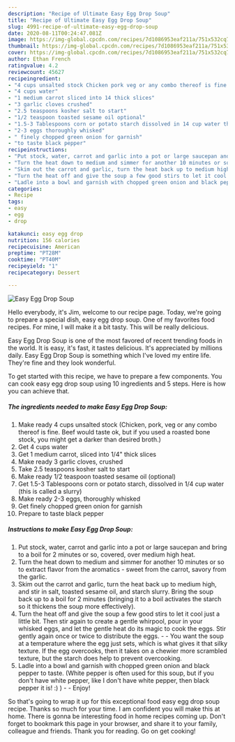 ```yaml
---
description: "Recipe of Ultimate Easy Egg Drop Soup"
title: "Recipe of Ultimate Easy Egg Drop Soup"
slug: 4991-recipe-of-ultimate-easy-egg-drop-soup
date: 2020-08-11T00:24:47.081Z
image: https://img-global.cpcdn.com/recipes/7d1086953eaf211a/751x532cq70/easy-egg-drop-soup-recipe-main-photo.jpg
thumbnail: https://img-global.cpcdn.com/recipes/7d1086953eaf211a/751x532cq70/easy-egg-drop-soup-recipe-main-photo.jpg
cover: https://img-global.cpcdn.com/recipes/7d1086953eaf211a/751x532cq70/easy-egg-drop-soup-recipe-main-photo.jpg
author: Ethan French
ratingvalue: 4.2
reviewcount: 45627
recipeingredient:
- "4 cups unsalted stock Chicken pork veg or any combo thereof is fine Beef would taste ok but if you used a roasted bone stock you might get a darker than desired broth"
- "4 cups water"
- "1 medium carrot sliced into 14 thick slices"
- "3 garlic cloves crushed"
- "2.5 teaspoons kosher salt to start"
- "1/2 teaspoon toasted sesame oil optional"
- "1.5-3 Tablespoons corn or potato starch dissolved in 14 cup water this is called a slurry"
- "2-3 eggs thoroughly whisked"
- " finely chopped green onion for garnish"
- "to taste black pepper"
recipeinstructions:
- "Put stock, water, carrot and garlic into a pot or large saucepan and bring to a boil for 2 minutes or so, covered, over medium high heat."
- "Turn the heat down to medium and simmer for another 10 minutes or so to extract flavor from the aromatics - sweet from the carrot, savory from the garlic."
- "Skim out the carrot and garlic, turn the heat back up to medium high, and stir in salt, toasted sesame oil, and starch slurry. Bring the soup back up to a boil for 2 minutes (bringing it to a boil activates the starch so it thickens the soup more effectively)."
- "Turn the heat off and give the soup a few good stirs to let it cool just a little bit. Then stir again to create a gentle whirpool, pour in your whisked eggs, and let the gentle heat do its magic to cook the eggs. Stir gently again once or twice to distribute the eggs.  You want the soup at a temperature where the egg just sets, which is what gives it that silky texture. If the egg overcooks, then it takes on a chewier more scrambled texture, but the starch does help to prevent overcooking."
- "Ladle into a bowl and garnish with chopped green onion and black pepper to taste. (White pepper is often used for this soup, but if you don&#39;t have white pepper, like I don&#39;t have white pepper, then black pepper it is! :) )  Enjoy!"
categories:
- Recipe
tags:
- easy
- egg
- drop

katakunci: easy egg drop 
nutrition: 156 calories
recipecuisine: American
preptime: "PT28M"
cooktime: "PT40M"
recipeyield: "1"
recipecategory: Dessert

---
```



![Easy Egg Drop Soup](https://img-global.cpcdn.com/recipes/7d1086953eaf211a/751x532cq70/easy-egg-drop-soup-recipe-main-photo.jpg)

Hello everybody, it's Jim, welcome to our recipe page. Today, we're going to prepare a special dish, easy egg drop soup. One of my favorites food recipes. For mine, I will make it a bit tasty. This will be really delicious.



Easy Egg Drop Soup is one of the most favored of recent trending foods in the world. It is easy, it's fast, it tastes delicious. It's appreciated by millions daily. Easy Egg Drop Soup is something which I've loved my entire life. They're fine and they look wonderful.


To get started with this recipe, we have to prepare a few components. You can cook easy egg drop soup using 10 ingredients and 5 steps. Here is how you can achieve that.

<!--inarticleads1-->

##### The ingredients needed to make Easy Egg Drop Soup:

1. Make ready 4 cups unsalted stock (Chicken, pork, veg or any combo thereof is fine. Beef would taste ok, but if you used a roasted bone stock, you might get a darker than desired broth.)
1. Get 4 cups water
1. Get 1 medium carrot, sliced into 1/4&#34; thick slices
1. Make ready 3 garlic cloves, crushed
1. Take 2.5 teaspoons kosher salt to start
1. Make ready 1/2 teaspoon toasted sesame oil (optional)
1. Get 1.5-3 Tablespoons corn or potato starch, dissolved in 1/4 cup water (this is called a slurry)
1. Make ready 2-3 eggs, thoroughly whisked
1. Get  finely chopped green onion for garnish
1. Prepare to taste black pepper




<!--inarticleads2-->

##### Instructions to make Easy Egg Drop Soup:

1. Put stock, water, carrot and garlic into a pot or large saucepan and bring to a boil for 2 minutes or so, covered, over medium high heat.
1. Turn the heat down to medium and simmer for another 10 minutes or so to extract flavor from the aromatics - sweet from the carrot, savory from the garlic.
1. Skim out the carrot and garlic, turn the heat back up to medium high, and stir in salt, toasted sesame oil, and starch slurry. Bring the soup back up to a boil for 2 minutes (bringing it to a boil activates the starch so it thickens the soup more effectively).
1. Turn the heat off and give the soup a few good stirs to let it cool just a little bit. Then stir again to create a gentle whirpool, pour in your whisked eggs, and let the gentle heat do its magic to cook the eggs. Stir gently again once or twice to distribute the eggs. -  - You want the soup at a temperature where the egg just sets, which is what gives it that silky texture. If the egg overcooks, then it takes on a chewier more scrambled texture, but the starch does help to prevent overcooking.
1. Ladle into a bowl and garnish with chopped green onion and black pepper to taste. (White pepper is often used for this soup, but if you don&#39;t have white pepper, like I don&#39;t have white pepper, then black pepper it is! :) ) -  - Enjoy!




So that's going to wrap it up for this exceptional food easy egg drop soup recipe. Thanks so much for your time. I am confident you will make this at home. There is gonna be interesting food in home recipes coming up. Don't forget to bookmark this page in your browser, and share it to your family, colleague and friends. Thank you for reading. Go on get cooking!
